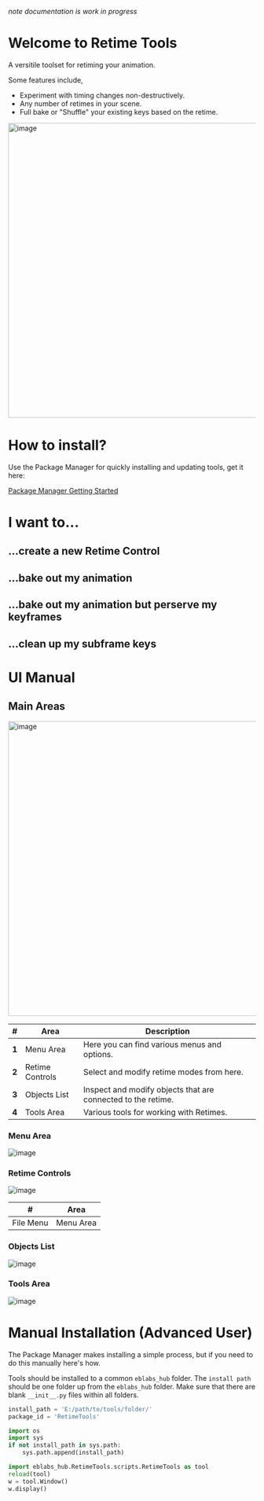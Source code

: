 *note documentation is work in progress*

# Welcome to Retime Tools

A versitile toolset for retiming your animation. 

Some features include,
* Experiment with timing changes non-destructively.
* Any number of retimes in your scene.
* Full bake or "Shuffle" your existing keys based on the retime.

<img src="data/RetimeTools_MainWindow.jpg" alt="image" width="600"/>

# How to install?
Use the Package Manager for quickly installing and updating tools, get it here:

[Package Manager Getting Started](https://eblabs.com/package-manager-quick-install-beta/)


# I want to...
## ...create a new Retime Control
## ...bake out my animation
## ...bake out my animation but perserve my keyframes
## ...clean up my subframe keys


# UI Manual

## Main Areas
<img src="data/RetimeTools_MainWindow_Overview.jpg" alt="image" width="600"/>

| # | Area | Description | 
| --- | --- |--- |
| **1** | Menu Area | Here you can find various menus and options. |
| **2** | Retime Controls | Select and modify retime modes from here. |
| **3** | Objects List | Inspect and modify objects that are connected to the retime. |
| **4** | Tools Area | Various tools for working with Retimes. |

### Menu Area
<img src="data/RetimeTools_FileMenu_v001.gif" alt="image" max-width="100%" />

### Retime Controls
<img src="data/RetimeTools_RetimeControls_v001.gif" alt="image" />

| # | Area | 
| --- | --- |
| File Menu | Menu Area | 

### Objects List
<img src="data/RetimeTools_ObjectsList_v002.gif" alt="image" />

### Tools Area
<img src="RetimeTools_ToolsArea_v002.gif" alt="image" />


# Manual Installation (Advanced User)

The Package Manager makes installing a simple process, but if you need to do this manually here's how.

Tools should be installed to a common `eblabs_hub` folder. The `install path` should be one folder up from the `eblabs_hub` folder. Make sure that there are blank `__init__.py` files within all folders.

```python
install_path = 'E:/path/to/tools/folder/'
package_id = 'RetimeTools'

import os
import sys
if not install_path in sys.path:
    sys.path.append(install_path)

import eblabs_hub.RetimeTools.scripts.RetimeTools as tool
reload(tool)
w = tool.Window()
w.display()
```


